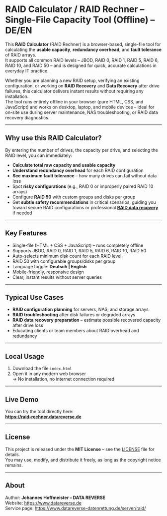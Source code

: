 # RAID Calculator / RAID Rechner – Single-File Capacity Tool (Offline) – DE/EN

This **RAID Calculator** (RAID Rechner) is a browser-based, single-file tool for calculating the **usable capacity**, **redundancy overhead**, and **fault tolerance** of RAID arrays.  
It supports all common RAID levels – JBOD, RAID 0, RAID 1, RAID 5, RAID 6, RAID 10, and RAID 50 – and is designed for quick, accurate calculations in everyday IT practice.

Whether you are planning a new RAID setup, verifying an existing configuration, or working on **RAID Recovery** and **Data Recovery** after drive failures, this calculator delivers instant results without requiring any installation.  
The tool runs entirely offline in your browser (pure HTML, CSS, and JavaScript) and works on desktop, laptop, and mobile devices – ideal for on-site use during server maintenance, NAS troubleshooting, or RAID data recovery diagnostics.

---

## Why use this RAID Calculator?

By entering the number of drives, the capacity per drive, and selecting the RAID level, you can immediately:
- **Calculate total raw capacity and usable capacity**
- **Understand redundancy overhead** for each RAID configuration
- **See maximum fault tolerance** – how many drives can fail without data loss
- Spot **risky configurations** (e.g., RAID 0 or improperly paired RAID 10 arrays)
- Configure **RAID 50** with custom groups and disks per group
- Get **subtle safety recommendations** in critical scenarios, guiding you toward secure RAID configurations or professional **[RAID data recovery](https://www.datareverse-datenrettung.de/server/raid/)** if needed

---

## Key Features
- Single-file (HTML + CSS + JavaScript) – runs completely offline
- Supports JBOD, RAID 0, RAID 1, RAID 5, RAID 6, RAID 10, RAID 50
- Auto-selects minimum disk count for each RAID level
- RAID 50 with configurable groups/disks per group
- Language toggle: **Deutsch | English**
- Mobile-friendly, responsive design
- Clear, instant results without server queries

---

## Typical Use Cases
- **RAID configuration planning** for servers, NAS, and storage arrays
- **RAID troubleshooting** after disk failures or degraded arrays
- **RAID data recovery preparation** – estimate possible recovered capacity after drive loss
- Educating clients or team members about RAID overhead and redundancy

---

## Local Usage
1. Download the file `index.html`
2. Open it in any modern web browser  
   → No installation, no internet connection required

---

## Live Demo
You can try the tool directly here:  
**https://raid-rechner.datareverse.de**

---

## License
This project is released under the **MIT License** – see the [LICENSE](LICENSE) file for details.  
You may use, modify, and distribute it freely, as long as the copyright notice remains.

---

## About
Author: **Johannes Hoffmeister – DATA REVERSE**  
Website: https://www.datareverse.de  
Service page: https://www.datareverse-datenrettung.de/server/raid/